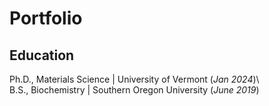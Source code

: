 # Portfolio
## Education
Ph.D., Materials Science | University of Vermont (_Jan 2024_)\								       		 			        		
B.S., Biochemistry | Southern Oregon University (_June 2019_)
